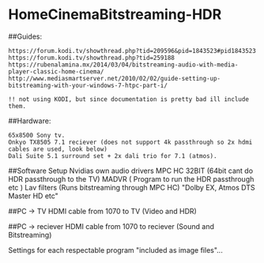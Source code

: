 # HomeCinemaBitstreaming-HDR

##Guides:
    
    https://forum.kodi.tv/showthread.php?tid=209596&pid=1843523#pid1843523
    https://forum.kodi.tv/showthread.php?tid=259188
    https://rubenalamina.mx/2014/03/04/bitstreaming-audio-with-media-player-classic-home-cinema/
    http://www.mediasmartserver.net/2010/02/02/guide-setting-up-bitstreaming-with-your-windows-7-htpc-part-i/
    
    !! not using KODI, but since documentation is pretty bad ill include them.
    
##Hardware:

    65x8500 Sony tv.
    Onkyo TX8505 7.1 reciever (does not support 4k passthrough so 2x hdmi cables are used, look below)
    Dali Suite 5.1 surround set + 2x dali trio for 7.1 (atmos).



##Software Setup
    Nvidias own audio drivers
    MPC HC 32BIT (64bit cant do HDR passthrough to the TV)
    MADVR ( Program to run the HDR passthrough etc )
    Lav filters (Runs bitstreaming through MPC HC) "Dolby EX, Atmos DTS Master HD etc"


##PC -> TV 
    HDMI cable from 1070 to TV (Video and HDR)
    

##PC -> reciever 
    HDMI cable from 1070 to reciever (Sound and Bitstreaming)



Settings for each respectable program "included as image files"... 

